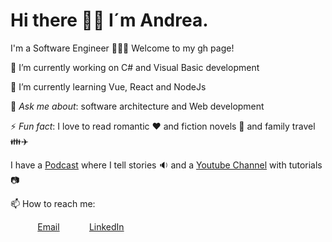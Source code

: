 # Hi there 👋🏾 I´m Andrea. 
I'm a Software Engineer 👩🏾‍💻 Welcome to my gh page!

🔭 I’m currently working on C# and Visual Basic development

🌱 I’m currently learning Vue, React and NodeJs

💬 *Ask me about*: software architecture and Web development 

⚡ *Fun fact*: I love to read romantic ❤️ and fiction novels 📖 and family travel 👪✈️ 

I have a [Podcast](https://open.spotify.com/show/42P5DCT1GTjPYxADH7IrUl) where I tell stories 🔉 and a [Youtube Channel](https://www.youtube.com/channel/UCmNx2_ZYPy-ubCch3xeRtmg) with tutorials 📷

📫 How to reach me:

&nbsp;&nbsp;&nbsp;&nbsp;&nbsp;&nbsp;&nbsp;&nbsp;&nbsp;&nbsp; [Email](andrea.pachas@gmail.com)
&nbsp;&nbsp;&nbsp;&nbsp;&nbsp;&nbsp;&nbsp;&nbsp;&nbsp;&nbsp; [LinkedIn](https://www.linkedin.com/in/andrea-pachas/)
<!--
**andrea2811/andrea2811** is a ✨ _special_ ✨ repository because its `README.md` (this file) appears on your GitHub profile.

Here are some ideas to get you started:

- 🔭 I’m currently working on ...
- 🌱 I’m currently learning ...
- 👯 I’m looking to collaborate on ...
- 🤔 I’m looking for help with ...
- 💬 Ask me about ...
- 📫 How to reach me: ...
- 😄 Pronouns: ...
- ⚡ Fun fact: ...
-->
